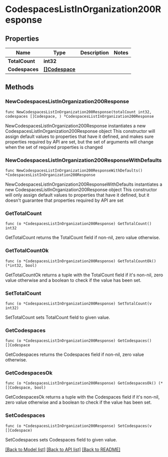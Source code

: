 # CodespacesListInOrganization200Response

## Properties

Name | Type | Description | Notes
------------ | ------------- | ------------- | -------------
**TotalCount** | **int32** |  | 
**Codespaces** | [**[]Codespace**](Codespace.md) |  | 

## Methods

### NewCodespacesListInOrganization200Response

`func NewCodespacesListInOrganization200Response(totalCount int32, codespaces []Codespace, ) *CodespacesListInOrganization200Response`

NewCodespacesListInOrganization200Response instantiates a new CodespacesListInOrganization200Response object
This constructor will assign default values to properties that have it defined,
and makes sure properties required by API are set, but the set of arguments
will change when the set of required properties is changed

### NewCodespacesListInOrganization200ResponseWithDefaults

`func NewCodespacesListInOrganization200ResponseWithDefaults() *CodespacesListInOrganization200Response`

NewCodespacesListInOrganization200ResponseWithDefaults instantiates a new CodespacesListInOrganization200Response object
This constructor will only assign default values to properties that have it defined,
but it doesn't guarantee that properties required by API are set

### GetTotalCount

`func (o *CodespacesListInOrganization200Response) GetTotalCount() int32`

GetTotalCount returns the TotalCount field if non-nil, zero value otherwise.

### GetTotalCountOk

`func (o *CodespacesListInOrganization200Response) GetTotalCountOk() (*int32, bool)`

GetTotalCountOk returns a tuple with the TotalCount field if it's non-nil, zero value otherwise
and a boolean to check if the value has been set.

### SetTotalCount

`func (o *CodespacesListInOrganization200Response) SetTotalCount(v int32)`

SetTotalCount sets TotalCount field to given value.


### GetCodespaces

`func (o *CodespacesListInOrganization200Response) GetCodespaces() []Codespace`

GetCodespaces returns the Codespaces field if non-nil, zero value otherwise.

### GetCodespacesOk

`func (o *CodespacesListInOrganization200Response) GetCodespacesOk() (*[]Codespace, bool)`

GetCodespacesOk returns a tuple with the Codespaces field if it's non-nil, zero value otherwise
and a boolean to check if the value has been set.

### SetCodespaces

`func (o *CodespacesListInOrganization200Response) SetCodespaces(v []Codespace)`

SetCodespaces sets Codespaces field to given value.



[[Back to Model list]](../README.md#documentation-for-models) [[Back to API list]](../README.md#documentation-for-api-endpoints) [[Back to README]](../README.md)


